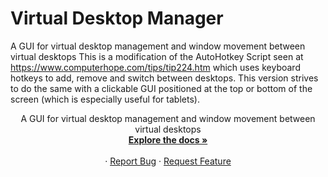 # Virtual Desktop Manager
A GUI for virtual desktop management and window movement between virtual desktops
This is a modification of the AutoHotkey Script seen at  https://www.computerhope.com/tips/tip224.htm which uses keyboard hotkeys to add, remove and switch between desktops. This version strives to do the same with a clickable GUI positioned at the top or bottom of the screen (which is especially useful for tablets).



  <p align="center">
    A GUI for virtual desktop management and window movement between virtual desktops
    <br />
    <a href="https://github.com/GalacticWafer/VirtualDesktopGUI_AHK"><strong>Explore the docs »</strong></a>
    <br />
    <br />
    <!--<a href="https://github.com/GalacticWafer/VirtualDesktopGUI_AHK">View Demo</a>-->
    ·
    <a href="https://github.com/GalacticWafer/VirtualDesktopGUI_AHK/issues">Report Bug</a>
    ·
    <a href="https://github.com/GalacticWafer/VirtualDesktopGUI_AHK/issues">Request Feature</a>
  </p>
